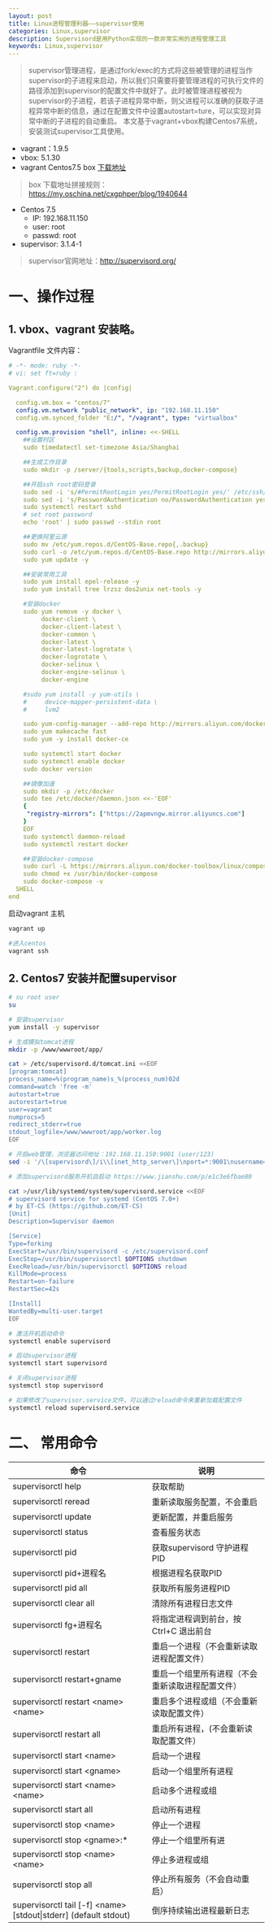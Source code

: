 ```yaml
---
layout: post
title: Linux进程管理利器——supervisor使用
categories: Linux,supervisor
description: Supervisord是用Python实现的一款非常实用的进程管理工具
keywords: Linux,supervisor
---
```


> supervisor管理进程，是通过fork/exec的方式将这些被管理的进程当作supervisor的子进程来启动，所以我们只需要将要管理进程的可执行文件的路径添加到supervisor的配置文件中就好了。此时被管理进程被视为supervisor的子进程，若该子进程异常中断，则父进程可以准确的获取子进程异常中断的信息，通过在配置文件中设置autostart=ture，可以实现对异常中断的子进程的自动重启。
> 本文基于vagrant+vbox构建Centos7系统，安装测试supervisor工具使用。

- vagrant：1.9.5
- vbox: 5.1.30
- vagrant Centos7.5 box [下载地址](https://app.vagrantup.com/centos/boxes/7/versions/1809.01/providers/virtualbox.box)

> box 下载地址拼接规则：https://my.oschina.net/cxgphper/blog/1940644

- Centos 7.5
  - IP: 192.168.11.150
  - user: root
  - passwd: root
- supervisor: 3.1.4-1

> supervisor官网地址：http://supervisord.org/

# 一、操作过程

## 1. vbox、vagrant 安装略。

Vagrantfile 文件内容：

```YAML
# -*- mode: ruby -*-
# vi: set ft=ruby :

Vagrant.configure("2") do |config|

  config.vm.box = "centos/7"
  config.vm.network "public_network", ip: "192.168.11.150"
  config.vm.synced_folder "E:/", "/vagrant", type: "virtualbox"

  config.vm.provision "shell", inline: <<-SHELL
    ##设置时区
    sudo timedatectl set-timezone Asia/Shanghai

    ##生成工作目录
    sudo mkdir -p /server/{tools,scripts,backup,docker-compose}

    ##开启ssh root密码登录
    sudo sed -i 's/#PermitRootLogin yes/PermitRootLogin yes/' /etc/ssh/sshd_config 
    sudo sed -i 's/PasswordAuthentication no/PasswordAuthentication yes/' /etc/ssh/sshd_config
    sudo systemctl restart sshd
    # set root password
    echo 'root' | sudo passwd --stdin root

    ##更换阿里云源
    sudo mv /etc/yum.repos.d/CentOS-Base.repo{,.backup}
    sudo curl -o /etc/yum.repos.d/CentOS-Base.repo http://mirrors.aliyun.com/repo/Centos-7.repo
    sudo yum update -y

    ##安装常用工具
    sudo yum install epel-release -y
    sudo yum install tree lrzsz dos2unix net-tools -y

    #安装docker
    sudo yum remove -y docker \
         docker-client \
         docker-client-latest \
         docker-common \
         docker-latest \
         docker-latest-logrotate \
         docker-logrotate \
         docker-selinux \
         docker-engine-selinux \
         docker-engine

    #sudo yum install -y yum-utils \
    #     device-mapper-persistent-data \
    #     lvm2

    sudo yum-config-manager --add-repo http://mirrors.aliyun.com/docker-ce/linux/centos/docker-ce.repo
    sudo yum makecache fast
    sudo yum -y install docker-ce

    sudo systemctl start docker
    sudo systemctl enable docker
    sudo docker version

    ##镜像加速
    sudo mkdir -p /etc/docker
    sudo tee /etc/docker/daemon.json <<-'EOF'
    {
     "registry-mirrors": ["https://2apmvngw.mirror.aliyuncs.com"]
    }
    EOF
    sudo systemctl daemon-reload
    sudo systemctl restart docker

    ##安装docker-compose
    sudo curl -L https://mirrors.aliyun.com/docker-toolbox/linux/compose/1.9.0/docker-compose-Linux-x86_64 -o /usr/bin/docker-compose
    sudo chmod +x /usr/bin/docker-compose
    sudo docker-compose -v
  SHELL
end
```

启动vagrant 主机

```bash
vagrant up

#进入centos
vagrant ssh
```

## 2. Centos7 安装并配置supervisor

```bash
# su root user
su

# 安装supervisor
yum install -y supervisor

# 生成模拟tomcat进程
mkdir -p /www/wwwroot/app/

cat > /etc/supervisord.d/tomcat.ini <<EOF
[program:tomcat]
process_name=%(program_name)s_%(process_num)02d
command=watch 'free -m'
autostart=true
autorestart=true
user=vagrant
numprocs=5
redirect_stderr=true
stdout_logfile=/www/wwwroot/app/worker.log
EOF

# 开启web管理，浏览器访问地址：192.168.11.150:9001 (user/123)
sed -i '/\[supervisord\]/i\\[inet_http_server\]\nport=*:9001\nusername=user\npassword=123\n' supervisord.conf

# 添加supervisord服务开机自启动 https://www.jianshu.com/p/e1c3e6fbae80

cat >/usr/lib/systemd/system/supervisord.service <<EOF
# supervisord service for systemd (CentOS 7.0+)
# by ET-CS (https://github.com/ET-CS)
[Unit]
Description=Supervisor daemon

[Service]
Type=forking
ExecStart=/usr/bin/supervisord -c /etc/supervisord.conf
ExecStop=/usr/bin/supervisorctl $OPTIONS shutdown
ExecReload=/usr/bin/supervisorctl $OPTIONS reload
KillMode=process
Restart=on-failure
RestartSec=42s

[Install]
WantedBy=multi-user.target
EOF

# 激活开机启动命令
systemctl enable supervisord

# 启动supervisor进程
systemctl start supervisord

# 关闭supervisor进程
systemctl stop supervisord

# 如果修改了supervisor.service文件，可以通过reload命令来重新加载配置文件
systemctl reload supervisord.service
```

# 二、 常用命令

命令|说明
-|-
supervisorctl help                  |获取帮助
supervisorctl reread                |重新读取服务配置，不会重启
supervisorctl update                |更新配置，并重启服务
supervisorctl status                |查看服务状态
supervisorctl pid                   |获取supervisord 守护进程PID
supervisorctl pid+进程名             |根据进程名获取PID
supervisorctl pid all               |获取所有服务进程PID
supervisorctl clear all             |清除所有进程日志文件
supervisorctl fg+进程名              |将指定进程调到前台，按Ctrl+C 退出前台
supervisorctl restart               |重启一个进程（不会重新读取进程配置文件）
supervisorctl restart+gname         |重启一个组里所有进程（不会重新读取进程配置文件）
supervisorctl restart <name\><name\> |重启多个进程或组（不会重新读取配置文件）
supervisorctl restart all           |重启所有进程，(不会重新读取配置文件）
supervisorctl start <name\>         |启动一个进程
supervisorctl start <gname\>        |启动一个组里所有进程
supervisorctl start <name\><name\>  |启动多个进程或组
supervisorctl start all             |启动所有进程
supervisorctl stop <name\>          |停止一个进程
supervisorctl stop <gname\>:*       |停止一个组里所有进
supervisorctl stop <name\><name\>   |停止多进程或组
supervisorctl stop all              |停止所有服务（不会自动重启）
supervisorctl tail [-f] <name\> [stdout\|stderr] (default stdout)  |倒序持续输出进程最新日志
